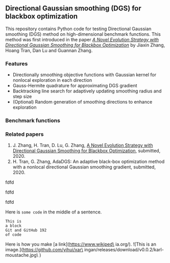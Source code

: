 ## Directional Gaussian smoothing (DGS) for blackbox optimization
This repository contains Python code for testing Directional Gaussian smoothing (DGS) method on high-dimensional benchmark functions. This method was first introduced in the paper [*A Novel Evolution Strategy with Directional Gaussian Smoothing for Blackbox Optimization*](https://arxiv.org/pdf/2002.03001.pdf) by Jiaxin Zhang, Hoang Tran, Dan Lu and Guannan Zhang. 

### Features
- Directionally smoothing objective functions with Gaussian kernel for nonlocal exploration in each direction  
- Gauss-Hermite quadrature for approximating DGS gradient
- Backtracking line search for adaptively updating smoothing radius and step size 
- (Optional) Random generation of smoothing directions to enhance exploration 

### Benchmark functions 

### Related papers 

1. J. Zhang, H. Tran, D. Lu, G. Zhang, [A Novel Evolution Strategy with Directional Gaussian Smoothing for Blackbox Optimization](https://arxiv.org/pdf/2002.03001.pdf), submitted, 2020. 
2. H. Tran, G. Zhang, AdaDGS: An adaptive black-box optimization method with a nonlocal directional Gaussian smoothing gradient, submitted, 2020. 

<a id="id1">fdfd</a> 

<a id="id2">fdfd</a> 

<a id="id3">fdfd</a> 

Here is `some code` in the middle of a sentence.
```
This is
a block
Git and GitHub 192
of code
```
Here is how you make [a link](https://www.wikiped\ ia.org/).
![This is an image.](https://github.com/yihui/xar\ ingan/releases/download/v0.0.2/karl-moustache.jpg\ )

